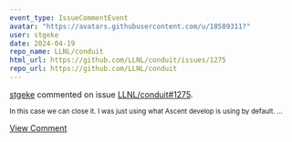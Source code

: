 ```yaml
---
event_type: IssueCommentEvent
avatar: "https://avatars.githubusercontent.com/u/18589311?"
user: stgeke
date: 2024-04-19
repo_name: LLNL/conduit
html_url: https://github.com/LLNL/conduit/issues/1275
repo_url: https://github.com/LLNL/conduit
---
```


<a href='https://github.com/stgeke' target='_blank'>stgeke</a> commented on issue <a href='https://github.com/LLNL/conduit/issues/1275' target='_blank'>LLNL/conduit#1275</a>.

<small>In this case we can close it. I was just using what Ascent develop is using by default. ...</small>

<a href='https://github.com/LLNL/conduit/issues/1275' target='_blank'>View Comment</a>